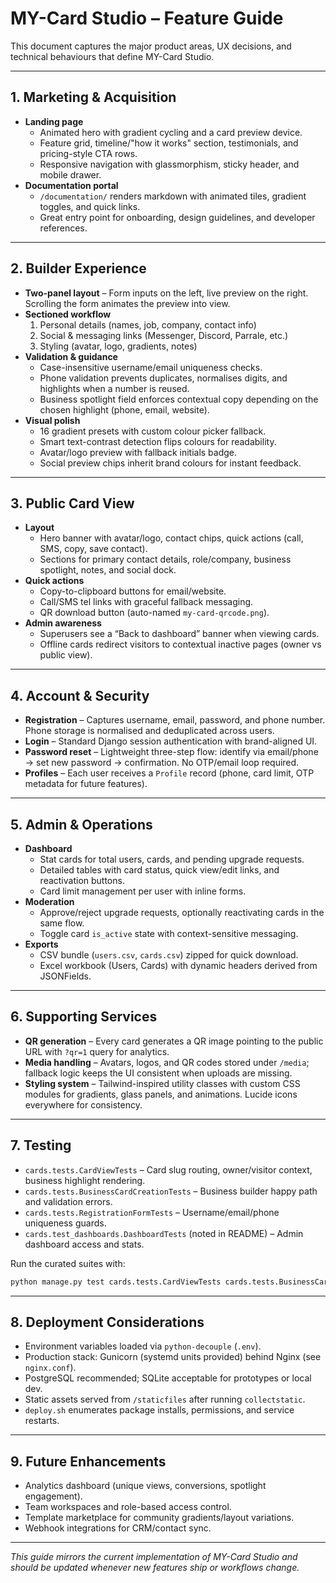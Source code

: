 # MY-Card Studio – Feature Guide

This document captures the major product areas, UX decisions, and technical behaviours that define MY-Card Studio.

---
## 1. Marketing & Acquisition
- **Landing page**
  - Animated hero with gradient cycling and a card preview device.
  - Feature grid, timeline/"how it works" section, testimonials, and pricing-style CTA rows.
  - Responsive navigation with glassmorphism, sticky header, and mobile drawer.
- **Documentation portal**
  - `/documentation/` renders markdown with animated tiles, gradient toggles, and quick links.
  - Great entry point for onboarding, design guidelines, and developer references.

---
## 2. Builder Experience
- **Two-panel layout** – Form inputs on the left, live preview on the right. Scrolling the form animates the preview into view.
- **Sectioned workflow**
  1. Personal details (names, job, company, contact info)
  2. Social & messaging links (Messenger, Discord, Parrale, etc.)
  3. Styling (avatar, logo, gradients, notes)
- **Validation & guidance**
  - Case-insensitive username/email uniqueness checks.
  - Phone validation prevents duplicates, normalises digits, and highlights when a number is reused.
  - Business spotlight field enforces contextual copy depending on the chosen highlight (phone, email, website).
- **Visual polish**
  - 16 gradient presets with custom colour picker fallback.
  - Smart text-contrast detection flips colours for readability.
  - Avatar/logo preview with fallback initials badge.
  - Social preview chips inherit brand colours for instant feedback.

---
## 3. Public Card View
- **Layout**
  - Hero banner with avatar/logo, contact chips, quick actions (call, SMS, copy, save contact).
  - Sections for primary contact details, role/company, business spotlight, notes, and social dock.
- **Quick actions**
  - Copy-to-clipboard buttons for email/website.
  - Call/SMS tel links with graceful fallback messaging.
  - QR download button (auto-named `my-card-qrcode.png`).
- **Admin awareness**
  - Superusers see a “Back to dashboard” banner when viewing cards.
  - Offline cards redirect visitors to contextual inactive pages (owner vs public view).

---
## 4. Account & Security
- **Registration** – Captures username, email, password, and phone number. Phone storage is normalised and deduplicated across users.
- **Login** – Standard Django session authentication with brand-aligned UI.
- **Password reset** – Lightweight three-step flow: identify via email/phone → set new password → confirmation. No OTP/email loop required.
- **Profiles** – Each user receives a `Profile` record (phone, card limit, OTP metadata for future features).

---
## 5. Admin & Operations
- **Dashboard**
  - Stat cards for total users, cards, and pending upgrade requests.
  - Detailed tables with card status, quick view/edit links, and reactivation buttons.
  - Card limit management per user with inline forms.
- **Moderation**
  - Approve/reject upgrade requests, optionally reactivating cards in the same flow.
  - Toggle card `is_active` state with context-sensitive messaging.
- **Exports**
  - CSV bundle (`users.csv`, `cards.csv`) zipped for quick download.
  - Excel workbook (Users, Cards) with dynamic headers derived from JSONFields.

---
## 6. Supporting Services
- **QR generation** – Every card generates a QR image pointing to the public URL with `?qr=1` query for analytics.
- **Media handling** – Avatars, logos, and QR codes stored under `/media`; fallback logic keeps the UI consistent when uploads are missing.
- **Styling system** – Tailwind-inspired utility classes with custom CSS modules for gradients, glass panels, and animations. Lucide icons everywhere for consistency.

---
## 7. Testing
- `cards.tests.CardViewTests` – Card slug routing, owner/visitor context, business highlight rendering.
- `cards.tests.BusinessCardCreationTests` – Business builder happy path and validation errors.
- `cards.tests.RegistrationFormTests` – Username/email/phone uniqueness guards.
- `cards.test_dashboards.DashboardTests` (noted in README) – Admin dashboard access and stats.

Run the curated suites with:
```bash
python manage.py test cards.tests.CardViewTests cards.tests.BusinessCardCreationTests cards.tests.RegistrationFormTests
```

---
## 8. Deployment Considerations
- Environment variables loaded via `python-decouple` (`.env`).
- Production stack: Gunicorn (systemd units provided) behind Nginx (see `nginx.conf`).
- PostgreSQL recommended; SQLite acceptable for prototypes or local dev.
- Static assets served from `/staticfiles` after running `collectstatic`.
- `deploy.sh` enumerates package installs, permissions, and service restarts.

---
## 9. Future Enhancements
- Analytics dashboard (unique views, conversions, spotlight engagement).
- Team workspaces and role-based access control.
- Template marketplace for community gradients/layout variations.
- Webhook integrations for CRM/contact sync.

---
*This guide mirrors the current implementation of MY-Card Studio and should be updated whenever new features ship or workflows change.*
